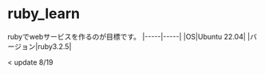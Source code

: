 # ruby_learn
rubyでwebサービスを作るのが目標です。
|-----|-----|
|OS|Ubuntu 22.04|
|バージョン|ruby3.2.5|

< update 8/19

